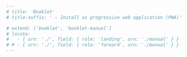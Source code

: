 ```yaml
---
# title: 'Booklet'
# title-suffix: ' – Install as progressive web application (PWA)'

# extend: ['booklet', 'booklet-manual']
# locate:
#   - { urn: './', field: { role: 'landing', urn: './manual' } }
# # - { urn: './', field: { role: 'forward', urn: './manual' } }
---
```

